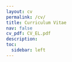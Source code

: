 ```yaml
---
layout: cv
permalink: /cv/
title: Curriculum Vitae
nav: false
cv_pdf: CV_EL.pdf
description:
toc:
  sidebar: left
---
```

